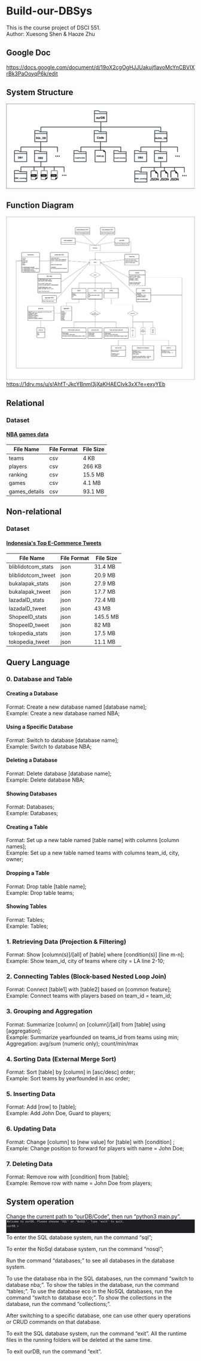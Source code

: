 # Build-our-DBSys
This is the course project of DSCI 551.<br>
Author: Xuesong Shen & Haoze Zhu

## Google Doc
https://docs.google.com/document/d/19oX2cgOgHJJUakujflavoMcYnCBVIXrBk3PaOoyqP6k/edit

## System Structure
![system diagram](https://github.com/Pasxsenger/Build-our-DBSys/blob/main/Pictures/ourDB_Sys_Structure.drawio.png)

## Function Diagram
![function diagram](https://github.com/Pasxsenger/Build-our-DBSys/blob/main/Pictures/functions.png)
https://1drv.ms/u/s!AhfT-JkcYBnml3jXaKHAECIvk3xX?e=exyYEb



## Relational
### Dataset
#### [NBA games data](https://www.kaggle.com/datasets/nathanlauga/nba-games)
| File Name    | File Format | File Size |
| ------------ | ----------- | --------- |
| teams | csv         |       4 KB    |
| players | csv         |      266 KB     |
| ranking | csv         |     15.5 MB      |
| games | csv         |      4.1 MB     |
| games_details | csv         |      93.1 MB     |


## Non-relational
### Dataset
#### [Indonesia's Top E-Commerce Tweets](https://www.kaggle.com/datasets/robertvici/indonesia-top-ecommerce-unicorn-tweets/code)
| File Name    | File Format | File Size |
| ------------ | ----------- | --------- |
| bliblidotcom_stats | json         |    31.4 MB       |
| bliblidotcom_tweet | json         |    20.9 MB       |
| bukalapak_stats | json         |    27.9 MB       |
| bukalapak_tweet | json         |    17.7 MB       |
| lazadaID_stats | json         |    72.4 MB       |
| lazadaID_tweet | json         |    43 MB       |
| ShopeeID_stats | json         |    145.5 MB       |
| ShopeeID_tweet | json         |    82 MB       |
| tokopedia_stats | json         |    17.5 MB       |
| tokopedia_tweet | json         |    11.1 MB       |

## Query Language
### 0. Database and Table
#### Creating a Database 
Format: Create a new database named [database name]; <br>
Example: Create a new database named NBA;

#### Using a Specific Database 
Format: Switch to database [database name]; <br>
Example: Switch to database NBA;

#### Deleting a Database 
Format: Delete database [database name]; <br>
Example: Delete database NBA; 

#### Showing Databases
Format: Databases; <br>
Example: Databases;

#### Creating a Table 
Format: Set up a new table named [table name] with columns [column names]; <br>
Example: Set up a new table named teams with columns team_id, city, owner;

#### Dropping a Table
Format: Drop table [table name]; <br>
Example: Drop table teams;

#### Showing Tables 
Format: Tables; <br>
Example: Tables;

### 1. Retrieving Data (Projection & Filtering)
Format: Show [column(s)]/[all] of [table] where [condition(s)] [line m-n]; <br>
Example: Show team_id, city of teams where city = LA line 2-10;

### 2. Connecting Tables (Block-based Nested Loop Join)
Format: Connect [table1] with [table2] based on [common feature];  <br>
Example: Connect teams with players based on team_id = team_id;

### 3. Grouping and Aggregation
Format: Summarize [column] on [column]/[all] from [table] using [aggregation];<br>
Example: Summarize yearfounded on teams_id from teams using min;<br>
Aggregation: avg/sum (numeric only); count/min/max

### 4. Sorting Data (External Merge Sort)
Format: Sort [table] by [column] in [asc/desc] order; <br>
Example: Sort teams by yearfounded in asc order;

### 5. Inserting Data
Format: Add [row] to [table]; <br>
Example: Add John Doe, Guard to players;

### 6. Updating Data
Format: Change [column] to [new value] for [table] with [condition] ;<br>
Example: Change position to forward for players with name = John Doe;

### 7. Deleting Data
Format: Remove row with [condition] from [table];<br>
Example: Remove row with name = John Doe from players;

## System operation

Change the current path to “ourDB/Code”, then run “python3 main.py”.
![enter system](https://github.com/Pasxsenger/Build-our-DBSys/blob/main/Pictures/enter_system.png)
To enter the SQL database system, run the command “sql”;


To enter the NoSql database system, run the command “nosql”;


Run the command “databases;” to see all databases in the database system.




To use the database nba in the SQL databases, run the command “switch to database nba;”.
To show the tables in the database, run the command “tables;”.
To use the database eco in the NoSQL databases, run the command “switch to database eco;”.
To show the collections in the database, run the command “collections;”.

























After switching to a specific database, one can use other query operations or CRUD commands on that database.

To exit the SQL database system, run the command “exit”.
All the runtime files in the running folders will be deleted at the same time.

To exit ourDB, run the command “exit”.
